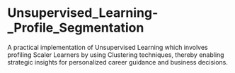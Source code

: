 # Unsupervised_Learning-_Profile_Segmentation
A practical implementation of Unsupervised Learning which involves profiling Scaler Learners by using Clustering techniques, thereby enabling strategic insights for personalized career guidance and business decisions.
